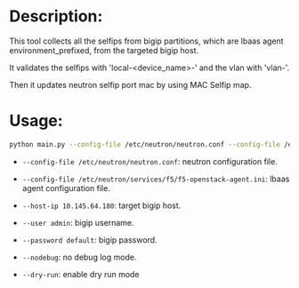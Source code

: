 # Description:

This tool collects all the selfips from bigip partitions, which are lbaas agent environment_prefixed, from the targeted bigip host.

It validates the selfips with 'local-<device_name>-' and the vlan with 'vlan-'.

Then it updates neutron selfip port mac by using MAC Selfip map.

# Usage:
```bash
python main.py --config-file /etc/neutron/neutron.conf --config-file /etc/neutron/services/f5/f5-openstack-agent.ini --host-ip 10.145.64.180 --user admin --password default --nodebug --dry-run
```

* `--config-file /etc/neutron/neutron.conf`: neutron configuration file.

* `--config-file /etc/neutron/services/f5/f5-openstack-agent.ini`: lbaas agent configuration file.

* `--host-ip 10.145.64.180`: target bigip host.

* `--user admin`: bigip username.

* `--password default`: bigip password.

* `--nodebug`: no debug log mode.

* `--dry-run`: enable dry run mode
